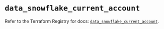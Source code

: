 # `data_snowflake_current_account`

Refer to the Terraform Registry for docs: [`data_snowflake_current_account`](https://registry.terraform.io/providers/snowflake-labs/snowflake/0.87.1/docs/data-sources/current_account).
